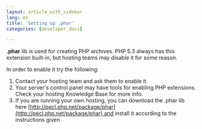 ```yaml
---
layout: article_with_sidebar
lang: en
title: 'Setting up .phar'
categories: [developer_docs]

---
```




**.phar** lib is used for creating PHP archives. PHP 5.3 always has this extension built-in, but hosting teams may disable it for some reason.

In order to enable it try the following:

1.  Contact your hosting team and ask them to enable it.
2.  Your server's control panel may have tools for enabling PHP extensions. Check your hosting Knowledge Base for more info.
3.  If you are running your own hosting, you can download the .phar lib here [http://pecl.php.net/package/phar](http://pecl.php.net/package/phar) and install it according to the instructions given